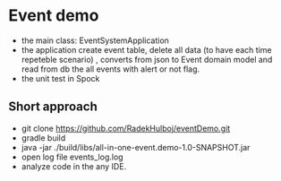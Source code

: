 # Event demo
- the main class: EventSystemApplication
- the application create event table, delete all data (to have each time repeteble scenario) , converts from json to Event domain model and read from db the all events with alert or not flag.
- the unit test in Spock 

## Short approach
- git clone https://github.com/RadekHulboj/eventDemo.git
- gradle build
- java -jar ./build/libs/all-in-one-event.demo-1.0-SNAPSHOT.jar
- open log file events_log.log
- analyze code in the any IDE.
